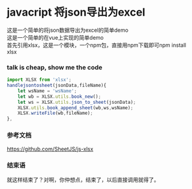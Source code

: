 # javacript 将json导出为excel
这是一个简单的将json数据导出为excel的简单demo<br>
这是一个简单的在vue上实现的简单demo<br>
首先引用xlsx，这是一个模块，一个npm包，直接用npm下载即可npm install xlsx<br>
### talk is cheap, show me the code
```js
import XLSX from 'xlsx';
handlejsontosheet(jsonData,fileName){
    let wsName = 'wsName';
    let wb = XLSX.utils.book_new();
    let ws = XLSX.utils.json_to_sheet(jsonData);
    XLSX.utils.book_append_sheet(wb,ws,wsName);
    XLSX.writeFile(wb,fileName);
},
```
### 参考文档
https://github.com/SheetJS/js-xlsx<br>

### 结束语
就这样结束了？对啊，你仲想点，结束了，以后直接调用就得了。